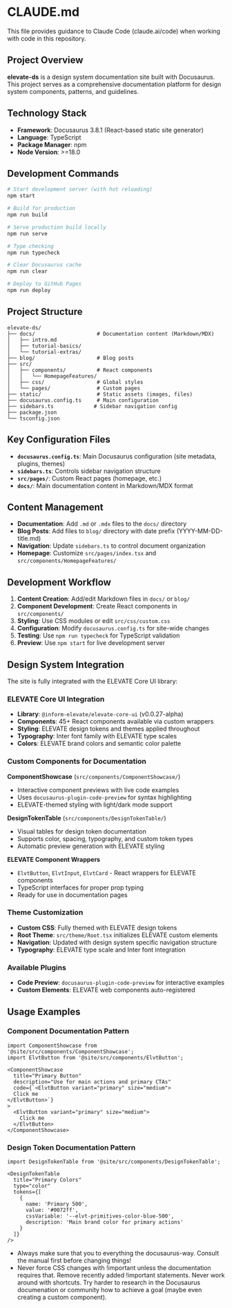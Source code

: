 # CLAUDE.md

This file provides guidance to Claude Code (claude.ai/code) when working with code in this repository.

## Project Overview

**elevate-ds** is a design system documentation site built with Docusaurus. This project serves as a comprehensive documentation platform for design system components, patterns, and guidelines.

## Technology Stack

- **Framework**: Docusaurus 3.8.1 (React-based static site generator)
- **Language**: TypeScript
- **Package Manager**: npm
- **Node Version**: >=18.0

## Development Commands

```bash
# Start development server (with hot reloading)
npm start

# Build for production
npm run build

# Serve production build locally
npm run serve

# Type checking
npm run typecheck

# Clear Docusaurus cache
npm run clear

# Deploy to GitHub Pages
npm run deploy
```

## Project Structure

```
elevate-ds/
├── docs/                    # Documentation content (Markdown/MDX)
│   ├── intro.md
│   ├── tutorial-basics/
│   └── tutorial-extras/
├── blog/                    # Blog posts
├── src/
│   ├── components/          # React components
│   │   └── HomepageFeatures/
│   ├── css/                 # Global styles
│   └── pages/               # Custom pages
├── static/                  # Static assets (images, files)
├── docusaurus.config.ts     # Main configuration
├── sidebars.ts             # Sidebar navigation config
├── package.json
└── tsconfig.json
```

## Key Configuration Files

- **`docusaurus.config.ts`**: Main Docusaurus configuration (site metadata, plugins, themes)
- **`sidebars.ts`**: Controls sidebar navigation structure
- **`src/pages/`**: Custom React pages (homepage, etc.)
- **`docs/`**: Main documentation content in Markdown/MDX format

## Content Management

- **Documentation**: Add `.md` or `.mdx` files to the `docs/` directory
- **Blog Posts**: Add files to `blog/` directory with date prefix (YYYY-MM-DD-title.md)
- **Navigation**: Update `sidebars.ts` to control document organization
- **Homepage**: Customize `src/pages/index.tsx` and `src/components/HomepageFeatures/`

## Development Workflow

1. **Content Creation**: Add/edit Markdown files in `docs/` or `blog/`
2. **Component Development**: Create React components in `src/components/`
3. **Styling**: Use CSS modules or edit `src/css/custom.css`
4. **Configuration**: Modify `docusaurus.config.ts` for site-wide changes
5. **Testing**: Use `npm run typecheck` for TypeScript validation
6. **Preview**: Use `npm start` for live development server

## Design System Integration

The site is fully integrated with the ELEVATE Core UI library:

### ELEVATE Core UI Integration
- **Library**: `@inform-elevate/elevate-core-ui` (v0.0.27-alpha)
- **Components**: 45+ React components available via custom wrappers
- **Styling**: ELEVATE design tokens and themes applied throughout
- **Typography**: Inter font family with ELEVATE type scales
- **Colors**: ELEVATE brand colors and semantic color palette

### Custom Components for Documentation

**ComponentShowcase** (`src/components/ComponentShowcase/`)
- Interactive component previews with live code examples
- Uses `docusaurus-plugin-code-preview` for syntax highlighting
- ELEVATE-themed styling with light/dark mode support

**DesignTokenTable** (`src/components/DesignTokenTable/`)
- Visual tables for design token documentation
- Supports color, spacing, typography, and custom token types
- Automatic preview generation with ELEVATE styling

**ELEVATE Component Wrappers**
- `ElvtButton`, `ElvtInput`, `ElvtCard` - React wrappers for ELEVATE components
- TypeScript interfaces for proper prop typing
- Ready for use in documentation pages

### Theme Customization
- **Custom CSS**: Fully themed with ELEVATE design tokens
- **Root Theme**: `src/theme/Root.tsx` initializes ELEVATE custom elements
- **Navigation**: Updated with design system specific navigation structure
- **Typography**: ELEVATE type scale and Inter font integration

### Available Plugins
- **Code Preview**: `docusaurus-plugin-code-preview` for interactive examples
- **Custom Elements**: ELEVATE web components auto-registered

## Usage Examples

### Component Documentation Pattern
```tsx
import ComponentShowcase from '@site/src/components/ComponentShowcase';
import ElvtButton from '@site/src/components/ElvtButton';

<ComponentShowcase
  title="Primary Button"
  description="Use for main actions and primary CTAs"
  code={`<ElvtButton variant="primary" size="medium">
  Click me
</ElvtButton>`}
>
  <ElvtButton variant="primary" size="medium">
    Click me
  </ElvtButton>
</ComponentShowcase>
```

### Design Token Documentation Pattern
```tsx
import DesignTokenTable from '@site/src/components/DesignTokenTable';

<DesignTokenTable
  title="Primary Colors"
  type="color"
  tokens={[
    {
      name: 'Primary 500',
      value: '#0072ff',
      cssVariable: '--elvt-primitives-color-blue-500',
      description: 'Main brand color for primary actions'
    }
  ]}
/>
```
- Always make sure that you to everything the docusaurus-way. Consult the manual first before changing things!
- Never force CSS changes with !important unless the documentation requires that. Remove recently added !important statements. Never work around with shortcuts. Try harder to research in the Docusaurus documenation or community how to achieve a goal (maybe even creating a custom component).